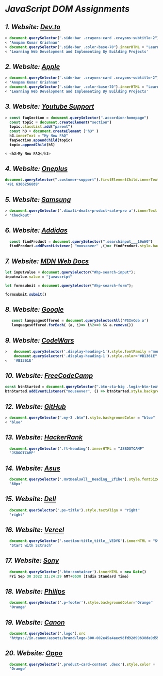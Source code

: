 # _JavaScript DOM Assignments_

<b>

## _1. Website: [Dev.to](https://dev.to/)_

```javascript
> document.querySelector(".side-bar .crayons-card .crayons-subtitle-2").innerHTML = "Anupam Kumar Krishnan";
< 'Anupam Kumar Krishnan'
> document.querySelector(".side-bar .color-base-70").innerHTML = "Learning Web Development and Implementing By Building Projects";
< 'Learning Web Development and Implementing By Building Projects'
```

## _2. Website: [Apple](https://support.apple.com/en-in)_

```javascript
> document.querySelector(".side-bar .crayons-card .crayons-subtitle-2").innerHTML = "Anupam Kumar Krishnan";
< 'Anupam Kumar Krishnan'
> document.querySelector(".side-bar .color-base-70").innerHTML = "Learning Web Development and Implementing By Building Projects";
< 'Learning Web Development and Implementing By Building Projects'
```

## _3. Website: [Youtube Support](https://support.google.com/youtube/#topic=9257498)_

```javascript
> const faqSection = document.querySelector(".accordion-homepage")
  const topic = document.createElement("section")
  topic.classList.add("parent")
  const h3 = document.createElement ("h3" )
  h3.innerText = "My New FAQ"
  faqSection.appendChild(topic)
  topic.appendChild(h3)

< <h3>My New FAQ</h3>
```

## _4. Website: [Oneplus](https://www.oneplus.in/support)_

```javascript
document.querySelector(".customer-support").firstElementChild.innerText = "+91 6366256689"
'+91 6366256689'
```

## _5. Website: [Samsung](https://www.samsung.com/in/offer/online/samsung-fest/)_

```javascript
> document.querySelector('.diwali-deals-product-sale-pro a').innerText = "Checkout"
< 'Checkout'
```

## _6. Website: [Addidas](https://www.adidas.co.in/)_

```javascript
  const findProduct = document.querySelector(".searchinput___19uW0")
  findProduct.addEventListener( "mouseover" ,()=> findProduct.style.backgroundColor = "Red")
```

## _7. Website: [MDN Web Docs](https://developer.mozilla.org/en-US/)_

```javascript
let inputvalue = document.querySelector("#hp-search-input");
inputvalue.value = "javascript"

let formsubmit = document.querySelector("#hp-search-form");

formsubmit.submit()  
```

## _8. Website: [Google](https://www.google.com/)_

```javascript
   const languagesOffered = document.querySelectorAll('#SIvCob a')
   languagesOffered.forEach( (a, i)=> i%2==0 && a.remove())
```

## _9. Website: [CodeWars](https://www.codewars.com/)_

```javascript
>   document.querySelector('.display-heading-1').style.fontFamily ="monospace"
    document.querySelector('.display-heading-1').style.color="#B1361E"
<   '#B1361E'
```

## _10. Website: [FreeCodeCamp](https://www.freecodecamp.org/)_

```javascript
const btnStarted = document.querySelector(".btn-cta-big .login-btn-text")
btnStarted.addEventListener("mouseover", () => btnStarted.style.backgroundColor = "red" )
````

## _12. Website: [GitHub](https://github.com/)_

```javascript
> document.querySelector(".my-3 .btn").style.backgroundColor = "blue"
< 'blue'
````

## _13. Website: [HackerRank](https://www.hackerrank.com/)_

```javascript
  document.querySelector('.fl-heading').innerHTML = "JSBOOTCAMP"
  'JSBOOTCAMP'
````

## _14. Website: [Asus](https://www.asus.com/in/)_

```javascript
  document.querySelector('.HotDealsAll__Heading__2fIbe').style.fontSize="80px"
  '80px'
````

## _15. Website: [Dell](https://www.dell.com/en-in/shop/deals/laptop-deals?gacd=10415953-9016-5761040-285981356-0&dgc=ST&gclid=Cj0KCQjwguGYBhDRARIsAHgRm4-XUDMhhVNyHXb3s1gY4ZBzORr_d9Se-buhJwy7asyUe7YdqEA11eEaAt6UEALw_wcB&gclsrc=aw.ds&nclid=BxjBlpBQsX6pjSHh-L8YYSU77EpfXRkG1AGMB5Wbeu386ykspfrPDnfx_DdFau20)_

```javascript
  document.querSelector('.ps-title').style.textAlign = "right"
  'right'
````

## _16. Website: [Vercel](https://vercel.com/)_

```javascript
  document.querySelector('.section-title_title__VEDfK').innerHTML = "Start with Sctrach"
  'Start with Sctrach'
````

## _17. Website: [Sony](https://www.sony.co.in/electronics/televisions/a80k-a83k-a84k-series)_

```javascript
  document.querySelector('.btn-container').innerHTML = new Date()
  Fri Sep 30 2022 11:24:29 GMT+0530 (India Standard Time)
````

## _18. Website: [Philips](https://www.philips.co.in/)_

```javascript
  document.querySelector('.p-footer').style.backgroundColor="Orange"
  'Orange'
```

## _19. Website: [Canon](https://in.canon/en/consumer)_

```javascript
  document.querySelector('.logo').src
  'https://in.canon/assets/brand/logo-300-002e45a4aec98fd92899838da9d5560f.png'
```

## _20. Website: [Oppo](https://www.samsung.com/in/offer/online/samsung-fest/)_

```javascript
  document.querySelector('.product-card-content .desc').style.color = 'Orange'
  'Orange'
```
</b>
